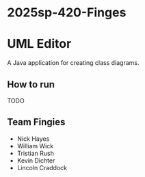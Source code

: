 # 2025sp-420-Finges

# UML Editor
A Java application for creating class diagrams.

## How to run
TODO

## Team Fingies
- Nick Hayes
- William Wick
- Tristian Rush
- Kevin Dichter
- Lincoln Craddock
